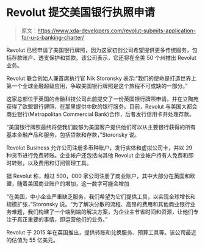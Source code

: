 # Revolut 提交美国银行执照申请

> 原文：<https://www.xda-developers.com/revolut-submits-application-for-u-s-banking-charter/>

Revolut 已经申请了美国银行牌照，因为这家初创公司希望提供更多传统服务，包括存款账户、透支保护和贷款。该公司表示，它还将在全美 50 个州推出 Revolut 业务。

Revolut 联合创始人兼首席执行官 Nik Storonsky 表示:“我们的使命是打造世界上第一个全球金融超级应用，争取美国银行牌照是这个旅程不可或缺的一部分。”

这家总部位于英国的金融科技公司此前提交了一份英国银行牌照申请，并在立陶宛获得了欧盟银行牌照，在那里提供中欧的银行服务。目前，Revolut 与美国大都会商业银行(Metropolitan Commercial Bank)合作，后者发行信用卡并处理存款。

“美国银行牌照最终将使我们能够为美国客户提供他们可以从主要银行获得的所有基本金融产品和服务，包括贷款和存款，”Storonsky 说。

Revolut Business 允许公司注册多币种账户，发行实体和虚拟公司卡，并以 29 种货币进行免费转账。企业帐户还包括向其他 Revolut 企业帐户持有人免费和即时转账，以及费用和订阅管理工具。

据 Revolut 称，超过 500，000 家公司注册了商业账户，其中大部分在英国和欧盟，随着美国商业账户的增加，这一数字可能会增加

“在美国，中小企业严重缺乏服务，我们希望为它们提供工具，以实现全球增长和规模扩张，”Storonsky 说。“为了解决分散的流程、高昂的费用和其他商业银行业务难题，我们构建了一个端到端的解决方案，为企业主节省时间和资源，让他们专注于真正重要的事情，即运营他们的业务。”

Revolut 于 2015 年在英国推出，提供转账和兑换服务、预算工具等。该公司最近的估值为 55 亿美元。